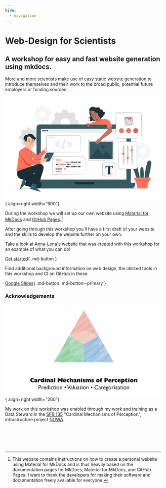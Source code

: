 ```yaml
---
hide:
  - navigation
---
```


# Web-Design for Scientists

## A workshop for easy and fast website generation using mkdocs.

More and more scientists make use of easy static website generation to introduce themselves and their work to the broad public, potential future employers or funding sources.



![Image title](assets/images/landing.png){ align=right width="600"}

During the workshop we will set up our own website using [Material for MkDocs] and [GitHub Pages].[^1]

After going through this workshop you'll have a first draft of your website and the skills to develop the website further on your own.

Take a look at  [Anna-Lena's website] that was created with this workshop for an example of what you can do!

[Get started](https://julia-pfarr.github.io/workshop_webdesign/installing/){ .md-button }

Find additional background information on web design, the utilized tools in this workshop and CI on GitHub in these 

[Google Slides](https://docs.google.com/presentation/d/16Rgdn_-uqjZVwmeyDhGL41vKMRCFA0dSom2IpreZ59I/edit?usp=sharing){ .md-button .md-button--primary }



### Acknowledgements

![sfb](assets/images/sfb.png){ align=right width="200"}

My work on this workshop was enabled through my work and training as a Data Steward in the [SFB 135] "Cardinal Mechanisms of Perception", infrastructure project [NOWA]. 


<br><br><br><br>
[^1]: This website contains instructions on how to create a personal website using Material for MkDocs and is thus heavily based on the documentation pages for MkDocs, Material for MkDocs, and GitHub Pages. I want to thank the developers for making their software and documentation freely available for everyone.
[^2]: Image by storyset, retrieved from freepik.

[Material for MkDocs]: https://squidfunk.github.io/mkdocs-material/
[GitHub Pages]: https://pages.github.com/
[Anna-Lena's website]: https://eckertal.github.io/personal-website/
[SFB 135]: https://www.sfb-perception.de/
[NOWA]: https://sfbs.pages.uni-marburg.de/sfb135/nowa/nowa.site/